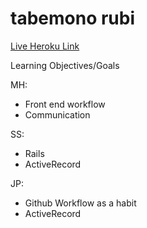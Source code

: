 # tabemono rubi

[Live Heroku Link](https://githired.herokuapp.com/)

Learning Objectives/Goals

MH: 
* Front end workflow
* Communication

SS:
* Rails
* ActiveRecord

JP:
* Github Workflow as a habit
* ActiveRecord
